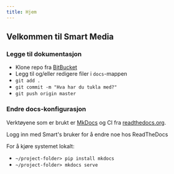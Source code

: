 ```yaml
---
title: Hjem
---
```


## Velkommen til Smart Media

### Legge til dokumentasjon

* Klone repo fra [BitBucket](https://bitbucket.org/smartmediaas/readthedocs/)
* Legg til og/eller redigere filer i  `docs`-mappen
* `git add .`
* `git commit -m "Hva har du tukla med?"`
* `git push origin master`

### Endre docs-konfigurasjon

Verktøyene som er brukt er [MkDocs](https://www.mkdocs.org/) og CI fra [readthedocs.org](https://readthedocs.org).

Logg inn med Smart's bruker for å endre noe hos ReadTheDocs

For å kjøre systemet lokalt:

* `~/project-folder> pip install mkdocs`
* `~/project-folder> mkdocs serve`

<!--stackedit_data:
eyJoaXN0b3J5IjpbMTMzNjM0MDA0MV19
-->